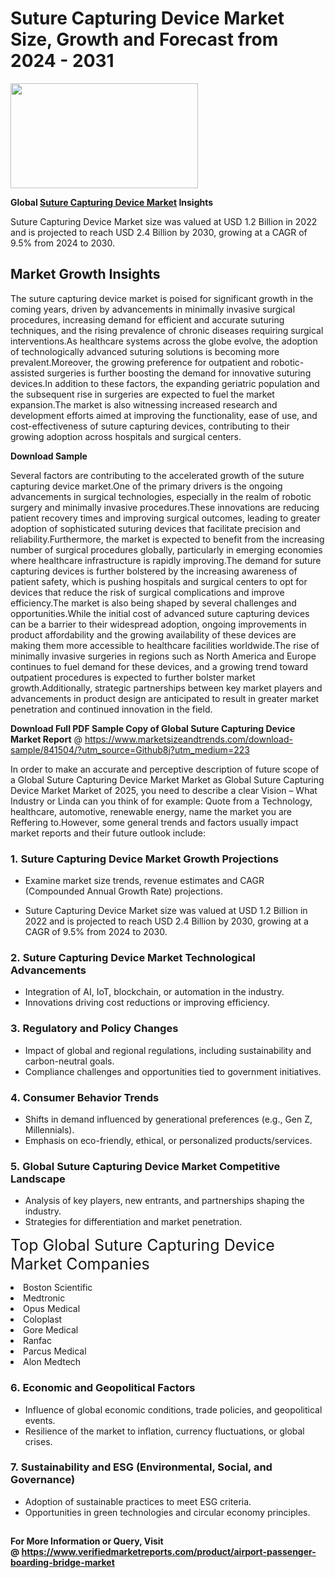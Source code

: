 <H1>Suture Capturing Device Market Size, Growth and Forecast from 2024 - 2031</H1><img class="aligncenter size-medium wp-image-584254" src="https://thirdeyenews.in/wp-content/uploads/2024/09/Global-Market-Research-300x168.jpeg" alt="" width="300" height="168" /><p><strong>Global&nbsp;<a href="https://www.marketsizeandtrends.com/download-sample/841504/?utm_source=Github8j?utm_medium=223">Suture Capturing Device Market</a> Insights</strong></p><p>Suture Capturing Device Market size was valued at USD 1.2 Billion in 2022 and is projected to reach USD 2.4 Billion by 2030, growing at a CAGR of 9.5% from 2024 to 2030.</p><p><h2>Market Growth Insights</h2> <p>The suture capturing device market is poised for significant growth in the coming years, driven by advancements in minimally invasive surgical procedures, increasing demand for efficient and accurate suturing techniques, and the rising prevalence of chronic diseases requiring surgical interventions.As healthcare systems across the globe evolve, the adoption of technologically advanced suturing solutions is becoming more prevalent.Moreover, the growing preference for outpatient and robotic-assisted surgeries is further boosting the demand for innovative suturing devices.In addition to these factors, the expanding geriatric population and the subsequent rise in surgeries are expected to fuel the market expansion.The market is also witnessing increased research and development efforts aimed at improving the functionality, ease of use, and cost-effectiveness of suture capturing devices, contributing to their growing adoption across hospitals and surgical centers.</p> <p><strong>Download Sample</strong></p> <p>Several factors are contributing to the accelerated growth of the suture capturing device market.One of the primary drivers is the ongoing advancements in surgical technologies, especially in the realm of robotic surgery and minimally invasive procedures.These innovations are reducing patient recovery times and improving surgical outcomes, leading to greater adoption of sophisticated suturing devices that facilitate precision and reliability.Furthermore, the market is expected to benefit from the increasing number of surgical procedures globally, particularly in emerging economies where healthcare infrastructure is rapidly improving.The demand for suture capturing devices is further bolstered by the increasing awareness of patient safety, which is pushing hospitals and surgical centers to opt for devices that reduce the risk of surgical complications and improve efficiency.The market is also being shaped by several challenges and opportunities.While the initial cost of advanced suture capturing devices can be a barrier to their widespread adoption, ongoing improvements in product affordability and the growing availability of these devices are making them more accessible to healthcare facilities worldwide.The rise of minimally invasive surgeries in regions such as North America and Europe continues to fuel demand for these devices, and a growing trend toward outpatient procedures is expected to further bolster market growth.Additionally, strategic partnerships between key market players and advancements in product design are anticipated to result in greater market penetration and continued innovation in the field.</p> <p><span class=""><strong>Download Full PDF Sample Copy of Global Suture Capturing Device Market Report</strong> @ <a href="https://www.marketsizeandtrends.com/download-sample/841504/?utm_source=Github8j?utm_medium=223" target="_blank">https://www.marketsizeandtrends.com/download-sample/841504/?utm_source=Github8j?utm_medium=223</a></span></p><p>In order to make an accurate and perceptive description of future scope of a Global&nbsp;Suture Capturing Device Market Market as Global&nbsp;Suture Capturing Device Market Market of 2025, you need to describe a clear Vision &ndash; What Industry or Linda can you think of for example: Quote from a Technology, healthcare, automotive, renewable energy, name the market you are Reffering to.However, some general trends and factors usually impact market reports and their future outlook include:</p><h3>1.&nbsp;<strong>Suture Capturing Device Market Growth Projections</strong></h3><ul><li>Examine market size trends, revenue estimates and CAGR (Compounded Annual Growth Rate) projections.</li><li><p>Suture Capturing Device Market size was valued at USD 1.2 Billion in 2022 and is projected to reach USD 2.4 Billion by 2030, growing at a CAGR of 9.5% from 2024 to 2030.</p></li></ul><h3>2.&nbsp;<strong>Suture Capturing Device Market Technological Advancements</strong></h3><ul><li>Integration of AI, IoT, blockchain, or automation in the industry.</li><li>Innovations driving cost reductions or improving efficiency.</li></ul><h3>3.&nbsp;<strong>Regulatory and Policy Changes</strong></h3><ul><li>Impact of global and regional regulations, including sustainability and carbon-neutral goals.</li><li>Compliance challenges and opportunities tied to government initiatives.</li></ul><h3>4.&nbsp;<strong>Consumer Behavior Trends</strong></h3><ul><li>Shifts in demand influenced by generational preferences (e.g., Gen Z, Millennials).</li><li>Emphasis on eco-friendly, ethical, or personalized products/services.</li></ul><h3>5.&nbsp;<strong>Global Suture Capturing Device Market Competitive Landscape</strong></h3><ul><li>Analysis of key players, new entrants, and partnerships shaping the industry.</li><li>Strategies for differentiation and market penetration.</li></ul><p data-pm-slice="1 1 []"><span style="color: inherit; font-family: inherit; font-size: 25px;">Top Global Suture Capturing Device Market Companies</span></p><div class="" data-test-id=""><p><li>Boston Scientific</li><li> Medtronic</li><li> Opus Medical</li><li> Coloplast</li><li> Gore Medical</li><li> Ranfac</li><li> Parcus Medical</li><li> Alon Medtech</li></p></div><h3>6.&nbsp;<strong>Economic and Geopolitical Factors</strong></h3><ul><li>Influence of global economic conditions, trade policies, and geopolitical events.</li><li>Resilience of the market to inflation, currency fluctuations, or global crises.</li></ul><h3>7.&nbsp;<strong>Sustainability and ESG (Environmental, Social, and Governance)</strong></h3><ul><li>Adoption of sustainable practices to meet ESG criteria.</li><li>Opportunities in green technologies and circular economy principles.</li></ul><h2><strong style="font-size: 14px;">For More Information or Query, Visit @&nbsp;</strong><a style="background-color: #ffffff; font-size: 14px;" href="https://www.marketsizeandtrends.com/report/suture-capturing-device-market/" target="_blank">https://www.verifiedmarketreports.com/product/airport-passenger-boarding-bridge-market</a></h2>